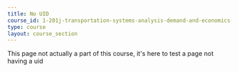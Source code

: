 ```yaml
---
title: No UID
course_id: 1-201j-transportation-systems-analysis-demand-and-economics-fall-2008
type: course
layout: course_section
---
```


This page not actually a part of this course, it's here to test a page not having a uid
